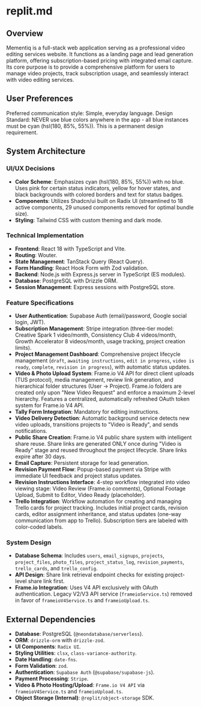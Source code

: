 # replit.md

## Overview
Mementiq is a full-stack web application serving as a professional video editing services website. It functions as a landing page and lead generation platform, offering subscription-based pricing with integrated email capture. Its core purpose is to provide a comprehensive platform for users to manage video projects, track subscription usage, and seamlessly interact with video editing services.

## User Preferences
Preferred communication style: Simple, everyday language.
Design Standard: NEVER use blue colors anywhere in the app - all blue instances must be cyan (hsl(180, 85%, 55%)). This is a permanent design requirement.

## System Architecture

### UI/UX Decisions
- **Color Scheme**: Emphasizes cyan (hsl(180, 85%, 55%)) with no blue. Uses pink for certain status indicators, yellow for hover states, and black backgrounds with colored borders and text for status badges.
- **Components**: Utilizes Shadcn/ui built on Radix UI (streamlined to 18 active components, 29 unused components removed for optimal bundle size).
- **Styling**: Tailwind CSS with custom theming and dark mode.

### Technical Implementation
- **Frontend**: React 18 with TypeScript and Vite.
- **Routing**: Wouter.
- **State Management**: TanStack Query (React Query).
- **Form Handling**: React Hook Form with Zod validation.
- **Backend**: Node.js with Express.js server in TypeScript (ES modules).
- **Database**: PostgreSQL with Drizzle ORM.
- **Session Management**: Express sessions with PostgreSQL store.

### Feature Specifications
- **User Authentication**: Supabase Auth (email/password, Google social login, JWT).
- **Subscription Management**: Stripe integration (three-tier model: Creative Spark 1 video/month, Consistency Club 4 videos/month, Growth Accelerator 8 videos/month, usage tracking, project creation limits).
- **Project Management Dashboard**: Comprehensive project lifecycle management (`draft`, `awaiting instructions`, `edit in progress`, `video is ready`, `complete`, `revision in progress`), with automatic status updates.
- **Video & Photo Upload System**: Frame.io V4 API for direct client uploads (TUS protocol), media management, review link generation, and hierarchical folder structures (User -> Project). Frame.io folders are created only upon "New Video Request" and enforce a maximum 2-level hierarchy. Features a centralized, automatically refreshed OAuth token system for Frame.io V4 API.
- **Tally Form Integration**: Mandatory for editing instructions.
- **Video Delivery Detection**: Automatic background service detects new video uploads, transitions projects to "Video is Ready", and sends notifications.
- **Public Share Creation**: Frame.io V4 public share system with intelligent share reuse. Share links are generated ONLY once during "Video is Ready" stage and reused throughout the project lifecycle. Share links expire after 30 days.
- **Email Capture**: Persistent storage for lead generation.
- **Revision Payment Flow**: Popup-based payment via Stripe with immediate UI feedback and project status updates.
- **Revision Instructions Interface**: 4-step workflow integrated into video viewing stage: Video Review (Frame.io comments), Optional Footage Upload, Submit to Editor, Video Ready (placeholder).
- **Trello Integration**: Workflow automation for creating and managing Trello cards for project tracking. Includes initial project cards, revision cards, editor assignment inheritance, and status updates (one-way communication from app to Trello). Subscription tiers are labeled with color-coded labels.

### System Design
- **Database Schema**: Includes `users`, `email_signups`, `projects`, `project_files`, `photo_files`, `project_status_log`, `revision_payments`, `trello_cards`, and `trello_config`.
- **API Design**: Share link retrieval endpoint checks for existing project-level share link first.
- **Frame.io Integration**: Uses V4 API exclusively with OAuth authentication. Legacy V2/V3 API service (`frameioService.ts`) removed in favor of `frameioV4Service.ts` and `frameioUpload.ts`.

## External Dependencies

- **Database**: PostgreSQL (`@neondatabase/serverless`).
- **ORM**: `drizzle-orm` with `drizzle-zod`.
- **UI Components**: `Radix UI`.
- **Styling Utilities**: `clsx`, `class-variance-authority`.
- **Date Handling**: `date-fns`.
- **Form Validation**: `zod`.
- **Authentication**: `Supabase Auth` (`@supabase/supabase-js`).
- **Payment Processing**: `Stripe`.
- **Video & Photo Hosting/Upload**: `Frame.io V4 API` via `frameioV4Service.ts` and `frameioUpload.ts`.
- **Object Storage (Internal)**: `@replit/object-storage` SDK.
